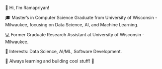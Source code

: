 👋 Hi, I'm Ramapriyan!

🎓 Master’s in Computer Science Graduate from University of Wisconsin - Milwaukee,
focusing on Data Science, AI, and Machine Learning.

💻 Former Graduate Research Assistant at University of Wisconsin - Milwaukee.

🌟 Interests: Data Science, AI/ML, Software Development.

🌱 Always learning and building cool stuff! 🚀



<!--
**ramapriyanv/ramapriyanv** is a ✨ _special_ ✨ repository because its `README.md` (this file) appears on your GitHub profile.

Here are some ideas to get you started:

- 🔭 I’m currently working on ...
- 🌱 I’m currently learning ...
- 👯 I’m looking to collaborate on ...
- 🤔 I’m looking for help with ...
- 💬 Ask me about ...
- 📫 How to reach me: ...
- 😄 Pronouns: ...
- ⚡ Fun fact: ...
-->
